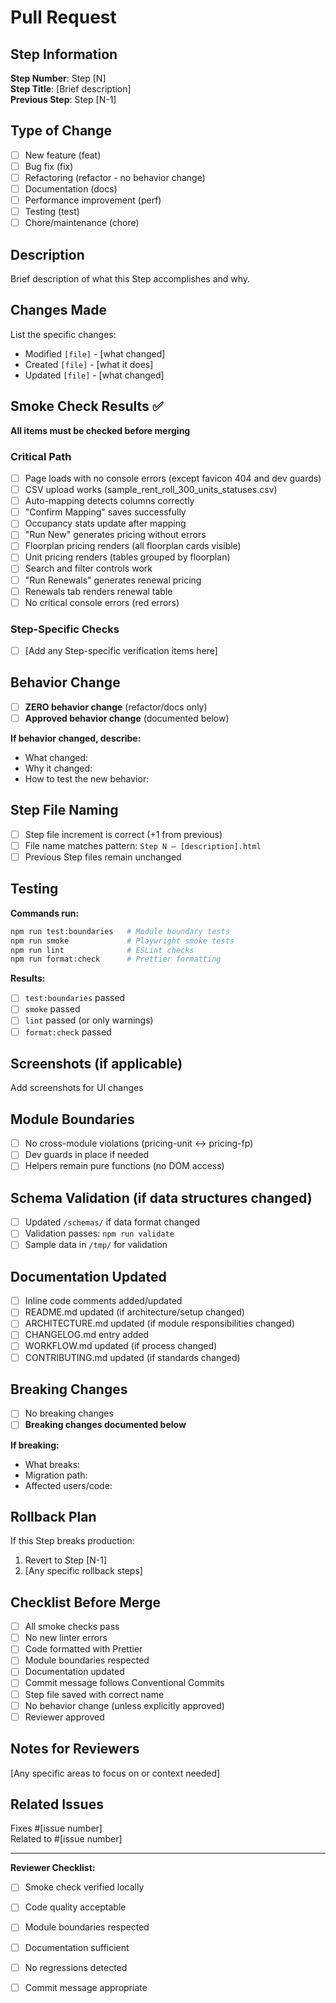 # Pull Request

## Step Information
**Step Number**: Step [N]  
**Step Title**: [Brief description]  
**Previous Step**: Step [N-1]

## Type of Change
- [ ] New feature (feat)
- [ ] Bug fix (fix)
- [ ] Refactoring (refactor - no behavior change)
- [ ] Documentation (docs)
- [ ] Performance improvement (perf)
- [ ] Testing (test)
- [ ] Chore/maintenance (chore)

## Description
Brief description of what this Step accomplishes and why.

## Changes Made
List the specific changes:
- Modified `[file]` - [what changed]
- Created `[file]` - [what it does]
- Updated `[file]` - [what changed]

## Smoke Check Results ✅
**All items must be checked before merging**

### Critical Path
- [ ] Page loads with no console errors (except favicon 404 and dev guards)
- [ ] CSV upload works (sample_rent_roll_300_units_statuses.csv)
- [ ] Auto-mapping detects columns correctly
- [ ] "Confirm Mapping" saves successfully
- [ ] Occupancy stats update after mapping
- [ ] "Run New" generates pricing without errors
- [ ] Floorplan pricing renders (all floorplan cards visible)
- [ ] Unit pricing renders (tables grouped by floorplan)
- [ ] Search and filter controls work
- [ ] "Run Renewals" generates renewal pricing
- [ ] Renewals tab renders renewal table
- [ ] No critical console errors (red errors)

### Step-Specific Checks
- [ ] [Add any Step-specific verification items here]

## Behavior Change
- [ ] **ZERO behavior change** (refactor/docs only)
- [ ] **Approved behavior change** (documented below)

**If behavior changed, describe:**
- What changed:
- Why it changed:
- How to test the new behavior:

## Step File Naming
- [ ] Step file increment is correct (+1 from previous)
- [ ] File name matches pattern: `Step N — [description].html`
- [ ] Previous Step files remain unchanged

## Testing
**Commands run:**
```bash
npm run test:boundaries   # Module boundary tests
npm run smoke             # Playwright smoke tests
npm run lint              # ESLint checks
npm run format:check      # Prettier formatting
```

**Results:**
- [ ] `test:boundaries` passed
- [ ] `smoke` passed
- [ ] `lint` passed (or only warnings)
- [ ] `format:check` passed

## Screenshots (if applicable)
Add screenshots for UI changes

## Module Boundaries
- [ ] No cross-module violations (pricing-unit ↔ pricing-fp)
- [ ] Dev guards in place if needed
- [ ] Helpers remain pure functions (no DOM access)

## Schema Validation (if data structures changed)
- [ ] Updated `/schemas/` if data format changed
- [ ] Validation passes: `npm run validate`
- [ ] Sample data in `/tmp/` for validation

## Documentation Updated
- [ ] Inline code comments added/updated
- [ ] README.md updated (if architecture/setup changed)
- [ ] ARCHITECTURE.md updated (if module responsibilities changed)
- [ ] CHANGELOG.md entry added
- [ ] WORKFLOW.md updated (if process changed)
- [ ] CONTRIBUTING.md updated (if standards changed)

## Breaking Changes
- [ ] No breaking changes
- [ ] **Breaking changes documented below**

**If breaking:**
- What breaks:
- Migration path:
- Affected users/code:

## Rollback Plan
If this Step breaks production:
1. Revert to Step [N-1]
2. [Any specific rollback steps]

## Checklist Before Merge
- [ ] All smoke checks pass
- [ ] No new linter errors
- [ ] Code formatted with Prettier
- [ ] Module boundaries respected
- [ ] Documentation updated
- [ ] Commit message follows Conventional Commits
- [ ] Step file saved with correct name
- [ ] No behavior change (unless explicitly approved)
- [ ] Reviewer approved

## Notes for Reviewers
[Any specific areas to focus on or context needed]

## Related Issues
Fixes #[issue number]  
Related to #[issue number]

---

**Reviewer Checklist:**
- [ ] Smoke check verified locally
- [ ] Code quality acceptable
- [ ] Module boundaries respected
- [ ] Documentation sufficient
- [ ] No regressions detected
- [ ] Commit message appropriate


